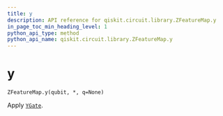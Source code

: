 ```yaml
---
title: y
description: API reference for qiskit.circuit.library.ZFeatureMap.y
in_page_toc_min_heading_level: 1
python_api_type: method
python_api_name: qiskit.circuit.library.ZFeatureMap.y
---
```


# y

<span id="qiskit.circuit.library.ZFeatureMap.y" />

`ZFeatureMap.y(qubit, *, q=None)`

Apply [`YGate`](qiskit.circuit.library.YGate "qiskit.circuit.library.YGate").

